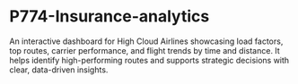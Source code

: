 # P774-Insurance-analytics
An interactive dashboard for High Cloud Airlines showcasing load factors, top routes, carrier performance, and flight trends by time and distance. It helps identify high-performing routes and supports strategic decisions with clear, data-driven insights.
